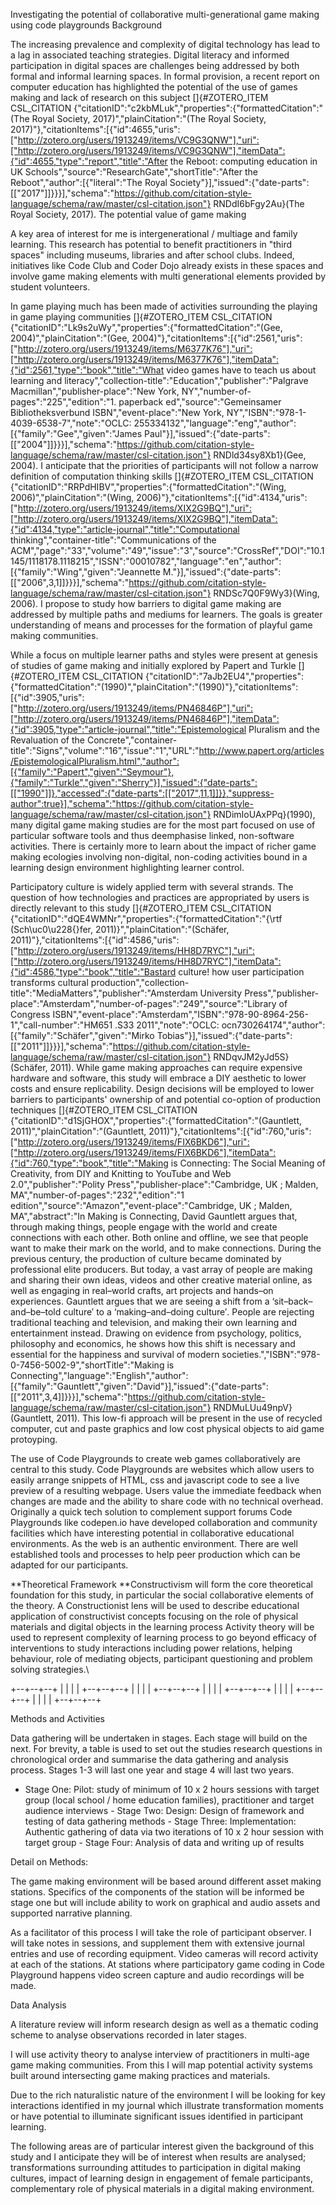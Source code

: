 Investigating the potential of collaborative multi-generational game making using code playgrounds Background

The increasing prevalence and complexity of digital technology has lead to a lag in associated teaching strategies. Digital literacy and informed participation in digital spaces are challenges being addressed by both formal and informal learning spaces. In formal provision, a recent report on computer education has highlighted the potential of the use of games making and lack of research on this subject []{#ZOTERO_ITEM CSL_CITATION {"citationID":"c2kbMLuk","properties":{"formattedCitation":"(The Royal Society, 2017)","plainCitation":"(The Royal Society, 2017)"},"citationItems":[{"id":4655,"uris":["http://zotero.org/users/1913249/items/VC9G3QNW"],"uri":["http://zotero.org/users/1913249/items/VC9G3QNW"],"itemData":{"id":4655,"type":"report","title":"After the Reboot: computing education in UK Schools","source":"ResearchGate","shortTitle":"After the Reboot","author":[{"literal":"The Royal Society"}],"issued":{"date-parts":[["2017"]]}}}],"schema":"https://github.com/citation-style-language/schema/raw/master/csl-citation.json"} RNDdI6bFgy2Au}(The Royal Society, 2017). The potential value of game making

A key area of interest for me is intergenerational / multiage and family learning. This research has potential to benefit practitioners in "third spaces" including museums, libraries and after school clubs. Indeed, initiatives like Code Club and Coder Dojo already exists in these spaces and involve game making elements with multi generational elements provided by student volunteers.

In game playing much has been made of activities surrounding the playing in game playing communities []{#ZOTERO_ITEM CSL_CITATION {"citationID":"Lk9s2uWy","properties":{"formattedCitation":"(Gee, 2004)","plainCitation":"(Gee, 2004)"},"citationItems":[{"id":2561,"uris":["http://zotero.org/users/1913249/items/M6377K76"],"uri":["http://zotero.org/users/1913249/items/M6377K76"],"itemData":{"id":2561,"type":"book","title":"What video games have to teach us about learning and literacy","collection-title":"Education","publisher":"Palgrave Macmillan","publisher-place":"New York, NY","number-of-pages":"225","edition":"1. paperback ed","source":"Gemeinsamer Bibliotheksverbund ISBN","event-place":"New York, NY","ISBN":"978-1-4039-6538-7","note":"OCLC: 255334132","language":"eng","author":[{"family":"Gee","given":"James Paul"}],"issued":{"date-parts":[["2004"]]}}}],"schema":"https://github.com/citation-style-language/schema/raw/master/csl-citation.json"} RNDld34sy8Xb1}(Gee, 2004). I anticipate that the priorities of participants will not follow a narrow definition of computation thinking skills []{#ZOTERO_ITEM CSL_CITATION {"citationID":"RRPdHIBV","properties":{"formattedCitation":"(Wing, 2006)","plainCitation":"(Wing, 2006)"},"citationItems":[{"id":4134,"uris":["http://zotero.org/users/1913249/items/XIX2G9BQ"],"uri":["http://zotero.org/users/1913249/items/XIX2G9BQ"],"itemData":{"id":4134,"type":"article-journal","title":"Computational thinking","container-title":"Communications of the ACM","page":"33","volume":"49","issue":"3","source":"CrossRef","DOI":"10.1145/1118178.1118215","ISSN":"00010782","language":"en","author":[{"family":"Wing","given":"Jeannette M."}],"issued":{"date-parts":[["2006",3,1]]}}}],"schema":"https://github.com/citation-style-language/schema/raw/master/csl-citation.json"} RNDSc7Q0F9Wy3}(Wing, 2006). I propose to study how barriers to digital game making are addressed by multiple paths and mediums for learners. The goals is greater understanding of means and processes for the formation of playful game making communities.

While a focus on multiple learner paths and styles were present at genesis of studies of game making and initially explored by Papert and Turkle []{#ZOTERO_ITEM CSL_CITATION {"citationID":"7aJb2EU4","properties":{"formattedCitation":"(1990)","plainCitation":"(1990)"},"citationItems":[{"id":3905,"uris":["http://zotero.org/users/1913249/items/PN46846P"],"uri":["http://zotero.org/users/1913249/items/PN46846P"],"itemData":{"id":3905,"type":"article-journal","title":"Epistemological Pluralism and the Revaluation of the Concrete","container-title":"Signs","volume":"16","issue":"1","URL":"http://www.papert.org/articles/EpistemologicalPluralism.html","author":[{"family":"Papert","given":"Seymour"},{"family":"Turkle","given":"Sherry"}],"issued":{"date-parts":[["1990"]]},"accessed":{"date-parts":[["2017",11,1]]}},"suppress-author":true}],"schema":"https://github.com/citation-style-language/schema/raw/master/csl-citation.json"} RNDimIoUAxPPq}(1990), many digital game making studies are for the most part focused on use of particular software tools and thus deemphasise linked, non-software activities. There is certainly more to learn about the impact of richer game making ecologies involving non-digital, non-coding activities bound in a learning design environment highlighting learner control.

Participatory culture is widely applied term with several strands. The question of how technologies and practices are appropriated by users is directly relevant to this study []{#ZOTERO_ITEM CSL_CITATION {"citationID":"dQE4WMNr","properties":{"formattedCitation":"{\\rtf (Sch\\uc0\\u228{}fer, 2011)}","plainCitation":"(Schäfer, 2011)"},"citationItems":[{"id":4586,"uris":["http://zotero.org/users/1913249/items/HH8D7RYC"],"uri":["http://zotero.org/users/1913249/items/HH8D7RYC"],"itemData":{"id":4586,"type":"book","title":"Bastard culture! how user participation transforms cultural production","collection-title":"MediaMatters","publisher":"Amsterdam University Press","publisher-place":"Amsterdam","number-of-pages":"249","source":"Library of Congress ISBN","event-place":"Amsterdam","ISBN":"978-90-8964-256-1","call-number":"HM651 .S33 2011","note":"OCLC: ocn730264174","author":[{"family":"Schäfer","given":"Mirko Tobias"}],"issued":{"date-parts":[["2011"]]}}}],"schema":"https://github.com/citation-style-language/schema/raw/master/csl-citation.json"} RNDqvJM2yJd5S}(Schäfer, 2011). While game making approaches can require expensive hardware and software, this study will embrace a DIY aesthetic to lower costs and ensure replicability. Design decisions will be employed to lower barriers to participants' ownership of and potential co-option of production techniques []{#ZOTERO_ITEM CSL_CITATION {"citationID":"d1SjGHOX","properties":{"formattedCitation":"(Gauntlett, 2011)","plainCitation":"(Gauntlett, 2011)"},"citationItems":[{"id":760,"uris":["http://zotero.org/users/1913249/items/FIX6BKD6"],"uri":["http://zotero.org/users/1913249/items/FIX6BKD6"],"itemData":{"id":760,"type":"book","title":"Making is Connecting: The Social Meaning of Creativity, from DIY and Knitting to YouTube and Web 2.0","publisher":"Polity Press","publisher-place":"Cambridge, UK ; Malden, MA","number-of-pages":"232","edition":"1 edition","source":"Amazon","event-place":"Cambridge, UK ; Malden, MA","abstract":"In  Making is Connecting, David Gauntlett argues that, through making things, people engage with the world and create connections with each other. Both online and offline, we see that people want to make their mark on the world, and to make connections.  During the previous century, the production of culture became dominated by professional elite producers. But today, a vast array of people are making and sharing their own ideas, videos and other creative material online, as well as engaging in real–world crafts, art projects and hands–on experiences.  Gauntlett argues that we are seeing a shift from a ‘sit–back–and–be–told culture′ to a ‘making–and–doing culture′. People are rejecting traditional teaching and television, and making their own learning and entertainment instead. Drawing on evidence from psychology, politics, philosophy and economics, he shows how this shift is necessary and essential for the happiness and survival of modern societies.","ISBN":"978-0-7456-5002-9","shortTitle":"Making is Connecting","language":"English","author":[{"family":"Gauntlett","given":"David"}],"issued":{"date-parts":[["2011",3,4]]}}}],"schema":"https://github.com/citation-style-language/schema/raw/master/csl-citation.json"} RNDMuLUu49npV}(Gauntlett, 2011). This low-fi approach will be present in the use of recycled computer, cut and paste graphics and low cost physical objects to aid game protoyping.

The use of Code Playgrounds to create web games collaboratively are central to this study. Code Playgrounds are websites which allow users to easily arrange snippets of HTML, css and javascript code to see a live preview of a resulting webpage. Users value the immediate feedback when changes are made and the ability to share code with no technical overhead. Originally a quick tech solution to complement support forums Code Playgrounds like codepen.io have developed collaboration and community facilities which have interesting potential in collaborative educational environments. As the web is an authentic environment. There are well established tools and processes to help peer production which can be adapted for our participants.

**Theoretical Framework **Constructivism will form the core theoretical foundation for this study, in particular the social collaborative elements of the theory. A Constructionist lens will be used to describe educational application of constructivist concepts focusing on the role of physical materials and digital objects in the learning process Activity theory will be used to represent complexity of learning process to go beyond efficacy of interventions to study interactions including power relations, helping behaviour, role of mediating objects, participant questioning and problem solving strategies.\

+--+--+--+ |  |  |  | +--+--+--+ |  |  |  | +--+--+--+ |  |  |  | +--+--+--+ |  |  |  | +--+--+--+ |  |  |  | +--+--+--+

Methods and Activities

Data gathering will be undertaken in stages. Each stage will build on the next. For brevity, a table is used to set out the studies research questions in chronological order and summarise the data gathering and analysis process. Stages 1-3 will last one year and stage 4 will last two years.

-   Stage One: Pilot: study of minimum of 10 x 2 hours sessions with     target group (local school / home education families), practitioner     and target audience interviews -   Stage Two: Design: Design of framework and testing of data gathering     methods -   Stage Three: Implementation: Authentic gathering of data via two     iterations of 10 x 2 hour session with target group -   Stage Four: Analysis of data and writing up of results

Detail on Methods:

The game making environment will be based around different asset making stations. Specifics of the components of the station will be informed be stage one but will include ability to work on graphical and audio assets and supported narrative planning.

As a facilitator of this process I will take the role of participant observer. I will take notes in sessions, and supplement them with extensive journal entries and use of recording equipment. Video cameras will record activity at each of the stations. At stations where participatory game coding in Code Playground happens video screen capture and audio recordings will be made.

Data Analysis

A literature review will inform research design as well as a thematic coding scheme to analyse observations recorded in later stages.

I will use activity theory to analyse interview of practitioners in multi-age game making communities. From this I will map potential activity systems built around intersecting game making practices and materials.

Due to the rich naturalistic nature of the environment I will be looking for key interactions identified in my journal which illustrate transformation moments or have potential to illuminate significant issues identified in participant learning.

The following areas are of particular interest given the background of this study and I anticipate they will be of interest when results are analysed; transformations surrounding attitudes to participation in digital making cultures, impact of learning design in engagement of female participants, complementary role of physical materials in a digital making environment. 